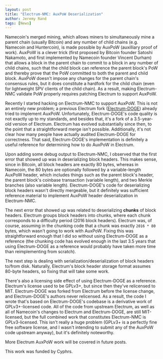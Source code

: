 ```yaml
---
layout: post
title: "Electrum-NMC: AuxPoW Deserialization"
author: Jeremy Rand
tags: [News]
---
```


Namecoin's merged mining, which allows miners to simultaneously mine a parent chain (usually Bitcoin) and any number of child chains (e.g. Namecoin and Huntercoin), is made possible by AuxPoW (auxilliary proof of work).  AuxPoW is a clever trick (first proposed by Bitcoin founder Satoshi Nakamoto, and first implemented by Namecoin founder Vincent Durham) that allows a block in the parent chain to commit to a block in any number of child chains, such that the child block can reference the parent block's PoW and thereby prove that the PoW committed to both the parent and child block.  AuxPoW doesn't impose any changes for the parent chain's consensus rules, but it does constitute a hardfork for the child chain (even for lightweight SPV clients of the child chain).  As a result, making Electrum-NMC validate PoW properly requires patching Electrum to support AuxPoW.

Recently I started hacking on Electrum-NMC to support AuxPoW.  This is not an entirely new problem; a previous Electrum fork ([Electrum-DOGE](https://github.com/electrumalt/electrum-doge)) already tried to implement AuxPoW.  Unfortunately, Electrum-DOGE's code quality is not exactly up to my standards, and besides that, it's a fork of a 3.5-year-old version of Electrum.  Electrum has evolved substantially since then, to the point that a straightforward merge isn't possible.  Additionally, it's not clear how many people have actually audited Electrum-DOGE for correctness.  That said, Electrum-DOGE's implementation is definitely a useful reference for determining how to do AuxPoW in Electrum.

Upon adding some debug output to Electrum-NMC, I observed that the first error that showed up was in deserializing block headers.  This makes sense, since in Bitcoin, all block headers are exactly 80 bytes, whereas in Namecoin, the 80 bytes are optionally followed by a variable-length AuxPoW header, which includes things such as the parent block's header, the parent block's coinbase transaction (variable length), and two Merkle branches (also variable length).  Electrum-DOGE's code for deserializing block headers wasn't directly mergeable, but it definitely was sufficient reference material to implement AuxPoW header deserialization in Electrum-NMC.

The next error that showed up was related to deserializing **chunks** of block headers.  Electrum groups block headers into chunks, where each chunk corresponds to a difficulty period (2016 block headers).  Electrum was, of course, assuming in the chunking code that a chunk was exactly `2016 * 80` bytes, which wasn't going to work with AuxPoW.  Fixing this was straightforward enough that I did so without using Electrum-DOGE as a reference (the chunking code has evolved enough in the last 3.5 years that using Electrum-DOGE as a reference would probably have taken more time than reimplementing from scratch).

The next step is dealing with serialization/deserialization of block headers to/from disk.  Naturally, Electrum's block header storage format assumes 80-byte headers, so fixing that will take some work.

There's also a licensing side effect of using Electrum-DOGE as a reference.  Electrum's license used to be GPLv3+, but since then they've relicensed to MIT.  Electrum-DOGE was forked from Electrum before the license change, and Electrum-DOGE's authors never relicensed.  As a result, the code I wrote that's based on Electrum-DOGE's codebase is a derivative work of GPLv3+-licensed code.  All of the code from upstream Electrum, as well as all of Namecoin's changes to Electrum and Electrum-DOGE, are still MIT-licensed, but the full combined work that constitutes Electrum-NMC is GPLv3-licensed.  This isn't really a huge problem (GPLv3+ is a perfectly fine free software license, and I wasn't intending to submit any of the AuxPoW code upstream anyway), but it's definitely noteworthy.

More Electrum AuxPoW work will be covered in future posts.

This work was funded by Cyphrs.
